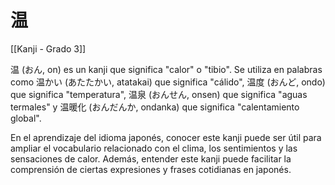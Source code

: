 # 温

[[Kanji - Grado 3]]

温 (おん, on) es un kanji que significa "calor" o "tibio". Se utiliza en palabras como 温かい (あたたかい, atatakai) que significa "cálido", 温度 (おんど, ondo) que significa "temperatura", 温泉 (おんせん, onsen) que significa "aguas termales" y 温暖化 (おんだんか, ondanka) que significa "calentamiento global".

En el aprendizaje del idioma japonés, conocer este kanji puede ser útil para ampliar el vocabulario relacionado con el clima, los sentimientos y las sensaciones de calor. Además, entender este kanji puede facilitar la comprensión de ciertas expresiones y frases cotidianas en japonés.
